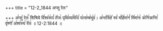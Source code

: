 +++
title = "12-2_1844 अप्सु रेतः"

+++
अ꣣प्सु꣡ रेतः꣢꣯ शिश्रिये वि꣣श्व꣡रू꣢पं꣣ ते꣡जः꣢ पृथि꣣व्या꣢꣫मधि꣣ य꣡त्स꣢म्ब꣣भू꣡व꣢। अ꣣न्त꣡रि꣢क्षे꣣ स्वं꣡ म꣢हि꣣मा꣢नं꣣ मि꣡मा꣢नः꣣ क꣡नि꣢क्रन्ति꣣ वृ꣢ष्णो꣣ अ꣡श्व꣢स्य꣣ रे꣡तः꣢ ॥ 12-2:1844 ॥